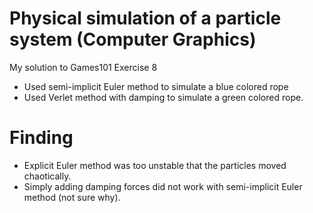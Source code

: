 # Physical simulation of a particle system (Computer Graphics)

My solution to Games101 Exercise 8

- Used semi-implicit Euler method to simulate a blue colored rope
- Used Verlet method with damping to simulate a green colored rope.

# Finding
- Explicit Euler method was too unstable that the particles moved chaotically.
- Simply adding damping forces did not work with semi-implicit Euler method (not sure why).
